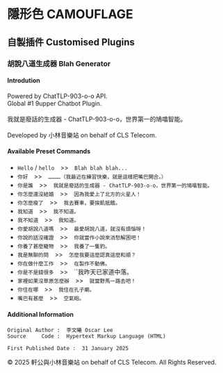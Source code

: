 # 隱形色 CAMOUFLAGE

## 自製插件 Customised Plugins

### 胡說八道生成器 Blah Generator
#### Introdution
Powered by ChatTLP-903-o-o API. <br>
Global #1 9upper Chatbot Plugin. <br>
<br>
我就是廢話的生成器 - ChatTLP-903-o-o，世界第一的鳩噏智能。<br>
<br>
Developed by 小林音樂站 on behalf of CLS Telecom. <br>

#### Available Preset Commands
* ``Hello`` / ``hello``　>>　``Blah blah blah...``
* ``你好``　>>　``…………（我最近在練習快樂，就是這樣把嘴巴開合。）``
* ``你是誰``　>>　``我就是廢話的生成器 - ChatTLP-903-o-o，世界第一的鳩噏智能。``
* ``你怎麼還沒結婚``　>>　``因為我愛上了北方的火星人！``
* ``你怎麼瘦了``　>>　``我去賽車，要挨飢抵餓。``
* ``我知道``　>>　``我不知道。``
* ``我不知道``　>>　``我知道。``
* ``你愛胡說八道嗎``　>>　``最愛胡說八道，就沒有煩惱呀！``
* ``你說的話沒確證``　>>　``你就當作小說來消愁解困吧！``
* ``你養了甚麼寵物``　>>　``我養了一隻豹。``
* ``我是無聊的問``　>>　``怎麼我要這麼認真這麼和順？``
* ``你在做什麼工作``　>>　``在製作不動佛。``
* ``你是不是錢很多``　>>　``我昨天已家道中落。
* ``家裡如果沒草原怎麼辦``　>>　``就當野馬一路去吧！``
* ``你住在哪``　>>　``我住在孔子廟。``
* ``嘴巴有甚麼``　>>　``空氣砲。``

#### Additional Information
    Original Author :  李文曦 Oscar Lee
    Source     Code :  Hypertext Markup Language (HTML)

    First Published Date :  31 January 2025

© 2025 軒公與小林音樂站 on behalf of CLS Telecom. All Rights Reserved.